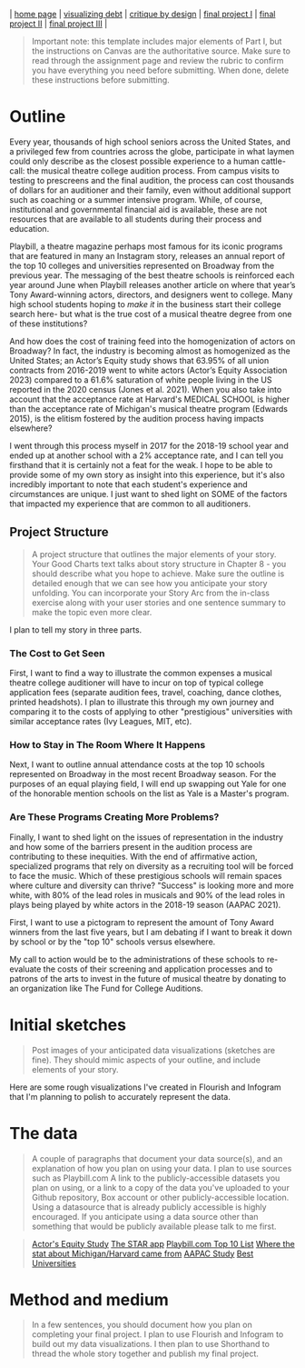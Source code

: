 | [home page](https://aoffman5.github.io/tswd-portfolio-fall23/) | [visualizing debt](visualizing-government-debt) | [critique by design](critique-by-design) | [final project I](final-project-part-one) | [final project II](final-project-part-two) | [final project III](final-project-part-three) |


> Important note: this template includes major elements of Part I, but the instructions on Canvas are the authoritative source.  Make sure to read through the assignment page and review the rubric to confirm you have everything you need before submitting.  When done, delete these instructions before submitting.

# Outline

Every year, thousands of high school seniors across the United States, and a privileged few from countries across the globe, participate in what laymen could only describe as the closest possible experience to a human cattle-call: the musical theatre college audition process. From campus visits to testing to prescreens and the final audition, the process can cost thousands of dollars for an auditioner and their family, even without additional support such as coaching or a summer intensive program. While, of course, institutional and governmental financial aid is available, these are not resources that are available to all students during their process and education.
>  
Playbill, a theatre magazine perhaps most famous for its iconic programs that are featured in many an Instagram story, releases an annual report of the top 10 colleges and universities represented on Broadway from the previous year. The messaging of the best theatre schools is reinforced each year around June when Playbill releases another article on where that year’s Tony Award-winning actors, directors, and designers went to college. Many high school students hoping to *make it* in the business start their college search here- but what is the true cost of a musical theatre degree from one of these institutions?

And how does the cost of training feed into the homogenization of actors on Broadway? In fact, the industry is becoming almost as homogenized as the United States; an Actor’s Equity study shows that 63.95% of all union contracts from 2016-2019 went to white actors (Actor’s Equity Association 2023) compared to a 61.6% saturation of white people living in the US reported in the 2020 census (Jones et al. 2021). When you also take into account that the acceptance rate at Harvard's MEDICAL SCHOOL is higher than the acceptance rate of Michigan's musical theatre program (Edwards 2015), is the elitism fostered by the audition process having impacts elsewhere?

I went through this process myself in 2017 for the 2018-19 school year and ended up at another school with a 2% acceptance rate, and I can tell you firsthand that it is certainly not a feat for the weak. I hope to be able to provide some of my own story as insight into this experience, but it's also incredibly important to note that each student's experience and circumstances are unique. I just want to shed light on SOME of the factors that impacted my experience that are common to all auditioners.

## Project Structure
> A project structure that outlines the major elements of your story.  Your Good Charts text talks about story structure in Chapter 8 - you should describe what you hope to achieve.  Make sure the outline is detailed enough that we can see how you anticipate your story unfolding.  You can incorporate your Story Arc from the in-class exercise along with your user stories and one sentence summary to make the topic even more clear. 

I plan to tell my story in three parts. 

### The Cost to Get Seen
First, I want to find a way to illustrate the common expenses a musical theatre college auditioner will have to incur on top of typical college application fees (separate audition fees, travel, coaching, dance clothes, printed headshots). I plan to illustrate this through my own journey and comparing it to the costs of applying to other "prestigious" universities with similar acceptance rates (Ivy Leagues, MIT, etc).

### How to Stay in The Room Where It Happens
Next, I want to outline annual attendance costs at the top 10 schools represented on Broadway in the most recent Broadway season. For the purposes of an equal playing field, I will end up swapping out Yale for one of the honorable mention schools on the list as Yale is a Master's program.  

### Are These Programs Creating More Problems?
Finally, I want to shed light on the issues of representation in the industry and how some of the barriers present in the audition process are contributing to these inequities. With the end of affirmative action, specialized programs that rely on diversity as a recruiting tool will be forced to face the music. Which of these prestigious schools will remain spaces where culture and diversity can thrive? "Success" is looking more and more white, with 80% of the lead roles in musicals and 90% of the lead roles in plays being played by white actors in the 2018-19 season (AAPAC 2021).

First, I want to use a pictogram to represent the amount of Tony Award winners from the last five years, but I am debating if I want to break it down by school or by the "top 10" schools versus elsewhere. 

My call to action would be to the administrations of these schools to re-evaluate the costs of their screening and application processes and to patrons of the arts to invest in the future of musical theatre by donating to an organization like The Fund for College Auditions. 

# Initial sketches
> Post images of your anticipated data visualizations (sketches are fine). They should mimic aspects of your outline, and include elements of your story.  

Here are some rough visualizations I've created in Flourish and Infogram that I'm planning to polish to accurately represent the data. 

# The data
> A couple of paragraphs that document your data source(s), and an explanation of how you plan on using your data. 
I plan to use sources such as Playbill.com 
> A link to the publicly-accessible datasets you plan on using, or a link to a copy of the data you've uploaded to your Github repository, Box account or other publicly-accessible location. Using a datasource that is already publicly accessible is highly encouraged.  If you anticipate using a data source other than something that would be publicly available please talk to me first. 

> [Actor's Equity Study](https://cdn.actorsequity.org/docs/HiringBiasWageGaps2021.pdf) 
> [The STAR app](https://www.thestarapp.com/)
> [Playbill.com Top 10 List](https://playbill.com/article/big-10-2023-the-10-most-represented-colleges-on-broadway-in-the-2022-2023-season)
> [Where the stat about Michigan/Harvard came from](https://auditioningforcollege.com/2015/04/05/harvard-med-school-or-mt-at-u-of-mich-which-is-easier-to-get-into/)
> [AAPAC Study](http://www.aapacnyc.org/2018-2019.html)
> [Best Universities](https://www.usnews.com/best-colleges/rankings/national-universities)


# Method and medium
> In a few sentences, you should document how you plan on completing your final project. 
> I plan to use Flourish and Infogram to build out my data visualizations. I then plan to use Shorthand to thread the whole story together and publish my final project. 
